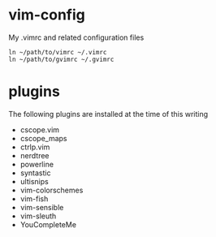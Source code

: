 vim-config
==========

My .vimrc and related configuration files

    ln ~/path/to/vimrc ~/.vimrc
    ln ~/path/to/gvimrc ~/.gvimrc


plugins
=======
The following plugins are installed at the time of this writing
* cscope.vim
*  cscope_maps
*  ctrlp.vim
*  nerdtree
*  powerline
*  syntastic
*  ultisnips
*  vim-colorschemes
*  vim-fish
*  vim-sensible
*  vim-sleuth
*  YouCompleteMe
